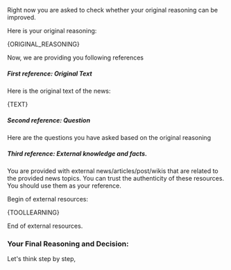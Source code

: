 Right now you are asked to check whether your original reasoning can be improved.

Here is your original reasoning:

{ORIGINAL_REASONING}

Now, we are providing you following references

##### First reference: Original Text
Here is the original text of the news:

{TEXT}

##### Second reference: Question

Here are the questions you have asked based on the original reasoning

##### Third reference: External knowledge and facts.

You are provided with external news/articles/post/wikis that are related to the provided news topics. You can trust the authenticity of these resources. You should use them as your reference. 

Begin of external resources:

{TOOLLEARNING}

End of external resources.


### Your Final Reasoning and Decision:
Let's think step by step, 